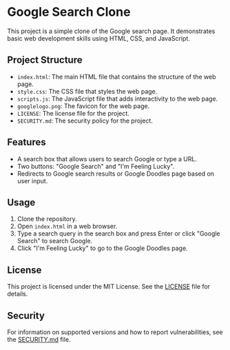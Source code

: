 # Google Search Clone

This project is a simple clone of the Google search page. It demonstrates basic web development skills using HTML, CSS, and JavaScript.

## Project Structure
- `index.html`: The main HTML file that contains the structure of the web page.
- `style.css`: The CSS file that styles the web page.
- `scripts.js`: The JavaScript file that adds interactivity to the web page.
- `googlelogo.png`: The favicon for the web page.
- `LICENSE`: The license file for the project.
- `SECURITY.md`: The security policy for the project.

## Features

- A search box that allows users to search Google or type a URL.
- Two buttons: "Google Search" and "I'm Feeling Lucky".
- Redirects to Google search results or Google Doodles page based on user input.

## Usage

1. Clone the repository.
2. Open `index.html` in a web browser.
3. Type a search query in the search box and press Enter or click "Google Search" to search Google.
4. Click "I'm Feeling Lucky" to go to the Google Doodles page.

## License

This project is licensed under the MIT License. See the [LICENSE](LICENSE) file for details.

## Security

For information on supported versions and how to report vulnerabilities, see the [SECURITY.md](SECURITY.md) file.